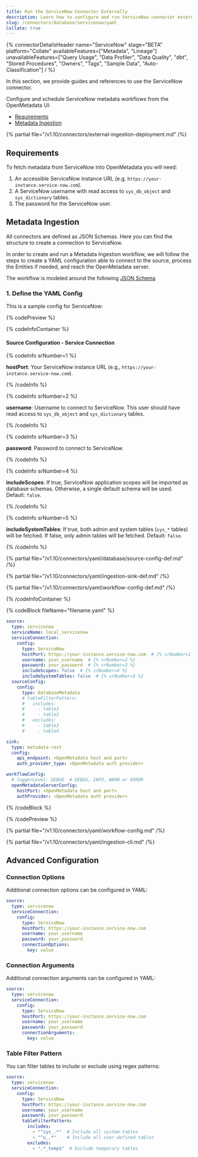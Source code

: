 ```yaml
---
title: Run the ServiceNow Connector Externally
description: Learn how to configure and run ServiceNow connector externally with YAML. Set up metadata ingestion workflows, requirements, and advanced options.
slug: /connectors/database/servicenow/yaml
Collate: true
---
```


{% connectorDetailsHeader
name="ServiceNow"
stage="BETA"
platform="Collate"
availableFeatures=["Metadata", "Lineage"]
unavailableFeatures=["Query Usage", "Data Profiler", "Data Quality", "dbt", "Stored Procedures", "Owners", "Tags", "Sample Data", "Auto-Classification"]
/ %}

In this section, we provide guides and references to use the ServiceNow connector.

Configure and schedule ServiceNow metadata workflows from the OpenMetadata UI:

- [Requirements](#requirements)
- [Metadata Ingestion](#metadata-ingestion)

{% partial file="/v1.10/connectors/external-ingestion-deployment.md" /%}

## Requirements

To fetch metadata from ServiceNow into OpenMetadata you will need:

1. An accessible ServiceNow instance URL (e.g. `https://your-instance.service-now.com`).
2. A ServiceNow username with read access to `sys_db_object` and `sys_dictionary` tables.
3. The password for the ServiceNow user.

## Metadata Ingestion

All connectors are defined as JSON Schemas. Here you can find the structure to create a connection to ServiceNow.

In order to create and run a Metadata Ingestion workflow, we will follow the steps to create a YAML configuration able to connect to the source, process the Entities if needed, and reach the OpenMetadata server.

The workflow is modeled around the following [JSON Schema](https://github.com/open-metadata/OpenMetadata/blob/main/openmetadata-spec/src/main/resources/json/schema/entity/services/connections/database/serviceNowConnection.json)

### 1. Define the YAML Config

This is a sample config for ServiceNow:

{% codePreview %}

{% codeInfoContainer %}

#### Source Configuration - Service Connection

{% codeInfo srNumber=1 %}

**hostPort**: Your ServiceNow instance URL (e.g., `https://your-instance.service-now.com`).

{% /codeInfo %}

{% codeInfo srNumber=2 %}

**username**: Username to connect to ServiceNow. This user should have read access to `sys_db_object` and `sys_dictionary` tables.

{% /codeInfo %}

{% codeInfo srNumber=3 %}

**password**: Password to connect to ServiceNow.

{% /codeInfo %}

{% codeInfo srNumber=4 %}

**includeScopes**: If true, ServiceNow application scopes will be imported as database schemas. Otherwise, a single default schema will be used. Default: `false`.

{% /codeInfo %}

{% codeInfo srNumber=5 %}

**includeSystemTables**: If true, both admin and system tables (`sys_*` tables) will be fetched. If false, only admin tables will be fetched. Default: `false`.

{% /codeInfo %}

{% partial file="/v1.10/connectors/yaml/database/source-config-def.md" /%}

{% partial file="/v1.10/connectors/yaml/ingestion-sink-def.md" /%}

{% partial file="/v1.10/connectors/yaml/workflow-config-def.md" /%}

{% /codeInfoContainer %}

{% codeBlock fileName="filename.yaml" %}

```yaml {% isCodeBlock=true %}
source:
  type: servicenow
  serviceName: local_servicenow
  serviceConnection:
    config:
      type: ServiceNow
      hostPort: https://your-instance.service-now.com  # {% srNumber=1 %}
      username: your_username  # {% srNumber=2 %}
      password: your_password  # {% srNumber=3 %}
      includeScopes: false  # {% srNumber=4 %}
      includeSystemTables: false  # {% srNumber=5 %}
  sourceConfig:
    config:
      type: DatabaseMetadata
      # tableFilterPattern:
      #   includes:
      #     - table1
      #     - table2
      #   excludes:
      #     - table3
      #     - table4

sink:
  type: metadata-rest
  config:
    api_endpoint: <OpenMetadata host and port>
    auth_provider_type: <OpenMetadata auth provider>

workflowConfig:
  # loggerLevel: DEBUG  # DEBUG, INFO, WARN or ERROR
  openMetadataServerConfig:
    hostPort: <OpenMetadata host and port>
    authProvider: <OpenMetadata auth provider>
```

{% /codeBlock %}

{% /codePreview %}

{% partial file="/v1.10/connectors/yaml/workflow-config.md" /%}

{% partial file="/v1.10/connectors/yaml/ingestion-cli.md" /%}

## Advanced Configuration

### Connection Options

Additional connection options can be configured in YAML:

```yaml
source:
  type: servicenow
  serviceConnection:
    config:
      type: ServiceNow
      hostPort: https://your-instance.service-now.com
      username: your_username
      password: your_password
      connectionOptions:
        key: value
```

### Connection Arguments

Additional connection arguments can be configured in YAML:

```yaml
source:
  type: servicenow
  serviceConnection:
    config:
      type: ServiceNow
      hostPort: https://your-instance.service-now.com
      username: your_username
      password: your_password
      connectionArguments:
        key: value
```

### Table Filter Pattern

You can filter tables to include or exclude using regex patterns:

```yaml
source:
  type: servicenow
  serviceConnection:
    config:
      type: ServiceNow
      hostPort: https://your-instance.service-now.com
      username: your_username
      password: your_password
      tableFilterPattern:
        includes:
          - "^sys_.*"  # Include all system tables
          - "^u_.*"    # Include all user-defined tables
        excludes:
          - ".*_temp$"  # Exclude temporary tables
```